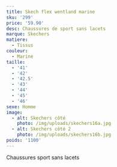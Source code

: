 ```yaml
---
title: Skech flex wentland marine
sku: '299'
price: '59.90'
desc: Chaussures de sport sans lacets
marque: Skechers
matiere:
  - Tissus
couleur:
  - Marine
taille:
  - '41'
  - '42'
  - '42.5'
  - '43'
  - '44'
  - '45'
  - '46'
sexe: Homme
image:
  - alt: Skechers côté
    photo: /img/uploads/skechers16a.jpg
  - alt: Skechers côté 2
    photo: /img/uploads/skechers16b.jpg
poids: '1100'
---
```

Chaussures sport sans lacets
